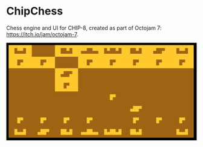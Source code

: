 # ChipChess
Chess engine and UI for CHIP-8, created as part of Octojam 7: https://itch.io/jam/octojam-7.

![alt text](chip-chess.png "ChipChess Board")
